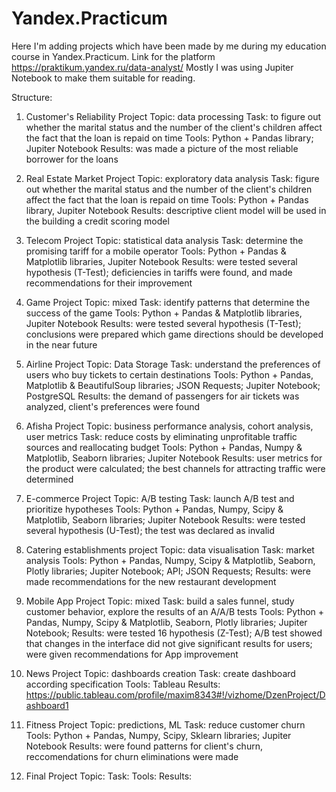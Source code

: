# Yandex.Practicum
 Here I'm adding projects which have been made by me during my education course in Yandex.Practicum. 
 Link for the platform https://praktikum.yandex.ru/data-analyst/
 Mostly I was using Jupiter Notebook to make them suitable for reading.

 Structure:

 1. Customer's Reliability Project
 Topic: data processing
 Task: to figure out whether the marital status and the number of the client's children affect the fact that the loan is repaid on time
 Tools: Python + Pandas library; Jupiter Notebook
 Results: was made a picture of the most reliable borrower for the loans
 
 2. Real Estate Market Project
 Topic: exploratory data analysis
 Task: figure out whether the marital status and the number of the client's children affect the fact that the loan is repaid on time
 Tools: Python + Pandas library, Jupiter Notebook
 Results: descriptive client model will be used in the building a credit scoring model  
 
 3. Telecom Project
 Topic: statistical data analysis
 Task: determine the promising tariff for a mobile operator
 Tools: Python + Pandas & Matplotlib libraries, Jupiter Notebook
 Results: were tested several hypothesis (T-Test); deficiencies in tariffs were found, and made recommendations for their improvement 
 
 4. Game Project
 Topic: mixed
 Task: identify patterns that determine the success of the game
 Tools: Python + Pandas & Matplotlib libraries, Jupiter Notebook
 Results: were tested several hypothesis (T-Test); conclusions were prepared which game directions should be developed in the near future
 
 5. Airline Project 
 Topic: Data Storage
 Task: understand the preferences of users who buy tickets to certain destinations
 Tools: Python + Pandas, Matplotlib & BeautifulSoup libraries; JSON Requests; Jupiter Notebook; PostgreSQL
 Results: the demand of passengers for air tickets was analyzed, client's preferences were found
 
 6. Afisha Project 
 Topic: business performance analysis, cohort analysis, user metrics
 Task: reduce costs by eliminating unprofitable traffic sources and reallocating budget
 Tools: Python + Pandas, Numpy & Matplotlib, Seaborn libraries; Jupiter Notebook 
 Results: user metrics for the product were calculated; the best channels for attracting traffic were determined
 
 7. E-commerce Project
 Topic: A/B testing
 Task: launch A/B test and prioritize hypotheses
 Tools: Python + Pandas, Numpy, Scipy & Matplotlib, Seaborn libraries; Jupiter Notebook
 Results: were tested several hypothesis (U-Test); the test was declared as invalid
 
 8. Сatering establishments project
 Topic: data visualisation 
 Task: market analysis
 Tools: Python + Pandas, Numpy, Scipy & Matplotlib, Seaborn, Plotly libraries; Jupiter Notebook; API; JSON Requests;
 Results: were made recommendations for the new restaurant development
 
 9. Mobile App Project
 Topic: mixed
 Task: build a sales funnel, study customer behavior, explore the results of an A/A/B tests
 Tools: Python + Pandas, Numpy, Scipy & Matplotlib, Seaborn, Plotly libraries; Jupiter Notebook; 
 Results: were tested 16 hypothesis (Z-Test); A/B test showed that changes in the interface did not give significant results for users; were given recommendations for App improvement
 
 10. News Project
 Topic: dashboards creation
 Task: create dashboard according specification 
 Tools: Tableau
 Results: https://public.tableau.com/profile/maxim8343#!/vizhome/DzenProject/Dashboard1
 
 11. Fitness Project
 Topic: predictions, ML
 Task: reduce customer churn
 Tools: Python + Pandas, Numpy, Scipy, Sklearn libraries; Jupiter Notebook
 Results: were found patterns for client's churn, reccomendations for churn eliminations were made
 
 12. Final Project
 Topic:
 Task: 
 Tools: 
 Results: 
